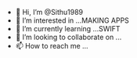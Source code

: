 - 👋 Hi, I’m @Sithu1989
- 👀 I’m interested in ...MAKING APPS
- 🌱 I’m currently learning ...SWIFT 
- 💞️ I’m looking to collaborate on ...
- 📫 How to reach me ...

<!---
Sithu1989/Sithu1989 is a ✨ special ✨ repository because its `README.md` (this file) appears on your GitHub profile.
You can click the Preview link to take a look at your changes.
--->
